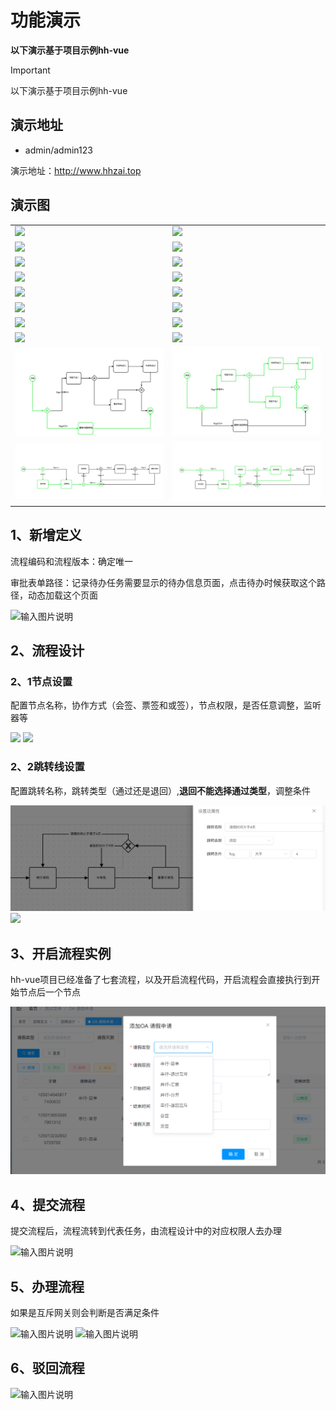 # 功能演示
**以下演示基于项目示例hh-vue**
> [!IMPORTANT]
> 以下演示基于项目示例hh-vue

## 演示地址

- admin/admin123

演示地址：http://www.hhzai.top

## 演示图

<table>
    <tr>
        <td><img src="https://foruda.gitee.com/images/1697704379975758657/558474f6_2218307.png"/></td>
        <td><img src="https://foruda.gitee.com/images/1703576997421577844/a1dc2737_2218307.png"/></td>
    </tr>
    <tr>
        <td><img src="https://foruda.gitee.com/images/1703577051212751284/203a05b0_2218307.png"/></td>
        <td><img src="https://foruda.gitee.com/images/1703577120823449150/ba952a84_2218307.png"/></td>
    </tr>
    <tr>
        <td><img src="https://foruda.gitee.com/images/1703577416508497463/863d8da1_2218307.png"/></td>
        <td><img src="https://foruda.gitee.com/images/1703641952765512992/dc187080_2218307.png"/></td>
    </tr>
    <tr>
        <td><img src="https://foruda.gitee.com/images/1703639870569018221/453a0e0e_2218307.png"/></td>
        <td><img src="https://foruda.gitee.com/images/1703639949778635820/34a6c14e_2218307.png"/></td>
    </tr>
    <tr>
        <td><img src="https://foruda.gitee.com/images/1703640045465410604/c14affda_2218307.png"/></td>
        <td><img src="https://foruda.gitee.com/images/1703641581976369452/e4629da5_2218307.png"/></td>
    </tr>
    <tr>
        <td><img src="https://foruda.gitee.com/images/1703640080823852176/bdf9a360_2218307.png"/></td>
        <td><img src="https://foruda.gitee.com/images/1703640099939146504/b19b2b85_2218307.png"/></td>
    </tr>
    <tr>
        <td><img src="https://foruda.gitee.com/images/1703641659022331552/cc4e0af2_2218307.png"/></td>
        <td><img src="https://foruda.gitee.com/images/1703641675840058630/3430da37_2218307.png"/></td>
    </tr>
    <tr>
        <td><img src="https://foruda.gitee.com/images/1703641687716655707/62a8b20c_2218307.png"/></td>
        <td><img src="https://foruda.gitee.com/images/1703641702939748288/6da6c4f6_2218307.png"/></td>
    </tr>
    <tr>
        <td><img src="../.vuepress/public/demo4.png"/></td>
        <td><img src="../.vuepress/public/demo2.png"/></td>
    </tr>
    <tr>
        <td><img src="../.vuepress/public/demo3.png"/></td>
        <td><img src="../.vuepress/public/demo1.png"/></td>
    </tr>
</table>


## 1、新增定义

流程编码和流程版本：确定唯一

审批表单路径：记录待办任务需要显示的待办信息页面，点击待办时候获取这个路径，动态加载这个页面

![输入图片说明](https://foruda.gitee.com/images/1703667450784737720/940b2bab_2218307.png "屏幕截图")

## 2、流程设计
### 2、1节点设置
配置节点名称，协作方式（会签、票签和或签），节点权限，是否任意调整，监听器等

<img src="https://foruda.gitee.com/images/1732545110982338617/97366444_2218307.png" width="700" />
<img src="https://foruda.gitee.com/images/1732545153700629064/3183155f_2218307.png" width="700" />

### 2、2跳转线设置
配置跳转名称，跳转类型（通过还是退回）,**退回不能选择通过类型**，调整条件

![](../.vuepress/public/defSkip.png)
![](https://foruda.gitee.com/images/1726905626290177483/195615fc_2218307.png)
## 3、开启流程实例

hh-vue项目已经准备了七套流程，以及开启流程代码，开启流程会直接执行到开始节点后一个节点

![](../.vuepress/public/addIns.png)


## 4、提交流程

提交流程后，流程流转到代表任务，由流程设计中的对应权限人去办理

![输入图片说明](https://foruda.gitee.com/images/1703668493778770778/d77716b5_2218307.png "屏幕截图")


## 5、办理流程

如果是互斥网关则会判断是否满足条件

![输入图片说明](https://foruda.gitee.com/images/1703668882786849328/0b9554ec_2218307.png "屏幕截图")
![输入图片说明](https://foruda.gitee.com/images/1703668896500858952/c9dc78e1_2218307.png "屏幕截图")

## 6、驳回流程

![输入图片说明](https://foruda.gitee.com/images/1703669345903195445/4ba131bc_2218307.png "屏幕截图")
